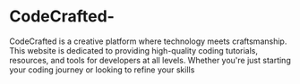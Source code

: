 # CodeCrafted-
CodeCrafted is a creative platform where technology meets craftsmanship. This website is dedicated to providing high-quality coding tutorials, resources, and tools for developers at all levels. Whether you're just starting your coding journey or looking to refine your skills

